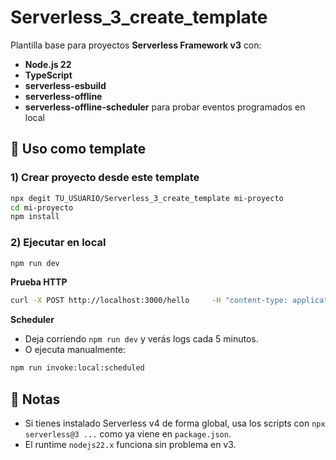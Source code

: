 # Serverless_3_create_template

Plantilla base para proyectos **Serverless Framework v3** con:
- **Node.js 22**
- **TypeScript**
- **serverless-esbuild**
- **serverless-offline**
- **serverless-offline-scheduler** para probar eventos programados en local

## 🚀 Uso como template

### 1) Crear proyecto desde este template
```bash
npx degit TU_USUARIO/Serverless_3_create_template mi-proyecto
cd mi-proyecto
npm install
```

### 2) Ejecutar en local
```bash
npm run dev
```

**Prueba HTTP**
```bash
curl -X POST http://localhost:3000/hello     -H "content-type: application/json"     -d '{"name":"Omar"}'
```

**Scheduler**
- Deja corriendo `npm run dev` y verás logs cada 5 minutos.
- O ejecuta manualmente:
```bash
npm run invoke:local:scheduled
```

## 🧩 Notas
- Si tienes instalado Serverless v4 de forma global, usa los scripts con `npx serverless@3 ...` como ya viene en `package.json`.
- El runtime `nodejs22.x` funciona sin problema en v3.
